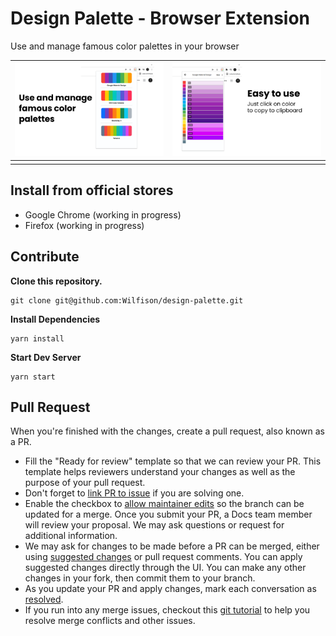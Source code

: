 # Design Palette - Browser Extension
Use and manage famous color palettes in your browser

| ![1](https://raw.githubusercontent.com/Wilfison/design-palette/main/src/assets/imgs/screenshots/1.png) | ![2]( https://raw.githubusercontent.com/Wilfison/design-palette/main/src/assets/imgs/screenshots/2.png ) |
|--------------------------------------------------------------------------------------------------------|----------------------------------------------------------------------------------------------------------|
|                                                                                                        |                                                                                                          |

## Install from official stores

- Google Chrome (working in progress)
- Firefox (working in progress)
<!-- - [Google Chrome](#)
- [Firefox](#) -->
<!-- - [Opera](#) -->

## Contribute

**Clone this repository.**
```
git clone git@github.com:Wilfison/design-palette.git
```

**Install Dependencies**
```
yarn install
```

**Start Dev Server**
```
yarn start
```

## Pull Request

When you're finished with the changes, create a pull request, also known as a PR.
- Fill the "Ready for review" template so that we can review your PR. This template helps reviewers understand your changes as well as the purpose of your pull request. 
- Don't forget to [link PR to issue](https://docs.github.com/en/issues/tracking-your-work-with-issues/linking-a-pull-request-to-an-issue) if you are solving one.
- Enable the checkbox to [allow maintainer edits](https://docs.github.com/en/github/collaborating-with-issues-and-pull-requests/allowing-changes-to-a-pull-request-branch-created-from-a-fork) so the branch can be updated for a merge.
Once you submit your PR, a Docs team member will review your proposal. We may ask questions or request for additional information.
- We may ask for changes to be made before a PR can be merged, either using [suggested changes](https://docs.github.com/en/github/collaborating-with-issues-and-pull-requests/incorporating-feedback-in-your-pull-request) or pull request comments. You can apply suggested changes directly through the UI. You can make any other changes in your fork, then commit them to your branch.
- As you update your PR and apply changes, mark each conversation as [resolved](https://docs.github.com/en/github/collaborating-with-issues-and-pull-requests/commenting-on-a-pull-request#resolving-conversations).
- If you run into any merge issues, checkout this [git tutorial](https://lab.github.com/githubtraining/managing-merge-conflicts) to help you resolve merge conflicts and other issues.


